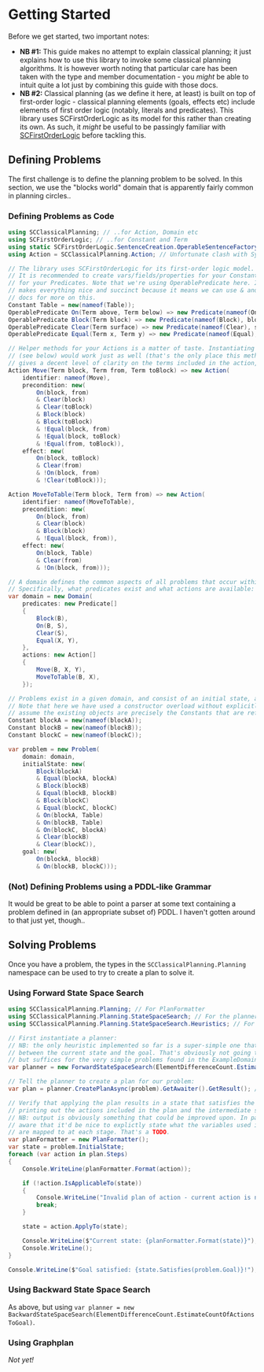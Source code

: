 # Getting Started

Before we get started, two important notes:

* **NB #1:** This guide makes no attempt to explain classical planning; it just explains how to use this library to invoke some classical planning algorithms.
It is however worth noting that particular care has been taken with the type and member documentation - you *might* be able to intuit quite a lot just by combining this guide with those docs.
* **NB #2:** Classical planning (as we define it here, at least) is built on top of first-order logic - classical planning elements (goals, effects etc) include elements of first order logic (notably, literals and predicates).
This library uses SCFirstOrderLogic as its model for this rather than creating its own.
As such, it *might* be useful to be passingly familiar with [SCFirstOrderLogic](https://github.com/sdcondon/SCFirstOrderLogic) before tackling this.

## Defining Problems

The first challenge is to define the planning problem to be solved. In this section, we use the "blocks world" domain that is apparently fairly common in planning circles..

### Defining Problems as Code

```csharp
using SCClassicalPlanning; // ..for Action, Domain etc
using SCFirstOrderLogic; // ..for Constant and Term
using static SCFirstOrderLogic.SentenceCreation.OperableSentenceFactory; // ..for OperablePredicate and single-letter VariableDeclarations
using Action = SCClassicalPlanning.Action; // Unfortunate clash with System.Action. I'd rather not rename, but.. we'll see

// The library uses SCFirstOrderLogic for its first-order logic model.
// It is recommended to create vars/fields/properties for your Constants, and helper methods
// for your Predicates. Note that we're using OperablePredicate here. Its not required, but
// makes everything nice and succinct because it means we can use & and !. See SCFirstOrderLogic
// docs for more on this.
Constant Table = new(nameof(Table));
OperablePredicate On(Term above, Term below) => new Predicate(nameof(On), above, below);
OperablePredicate Block(Term block) => new Predicate(nameof(Block), block);
OperablePredicate Clear(Term surface) => new Predicate(nameof(Clear), surface);
OperablePredicate Equal(Term x, Term y) => new Predicate(nameof(Equal), x, y);

// Helper methods for your Actions is a matter of taste. Instantiating them directly once to pass to the domain object ctor
// (see below) would work just as well (that's the only place this method is likely to be called). I find that this approach 
// gives a decent level of clarity on the terms included in the action, without being overly verbose.
Action Move(Term block, Term from, Term toBlock) => new Action(
    identifier: nameof(Move),
    precondition: new(
        On(block, from)
        & Clear(block)
        & Clear(toBlock)
        & Block(block)
        & Block(toBlock)
        & !Equal(block, from)
        & !Equal(block, toBlock)
        & !Equal(from, toBlock)),
    effect: new(
        On(block, toBlock)
        & Clear(from)
        & !On(block, from)
        & !Clear(toBlock)));

Action MoveToTable(Term block, Term from) => new Action(
    identifier: nameof(MoveToTable),
    precondition: new(
        On(block, from)
        & Clear(block)
        & Block(block)
        & !Equal(block, from)),
    effect: new(
        On(block, Table)
        & Clear(from)
        & !On(block, from)));

// A domain defines the common aspects of all problems that occur within it.
// Specifically, what predicates exist and what actions are available:
var domain = new Domain(
    predicates: new Predicate[]
    {
        Block(B),
        On(B, S),
        Clear(S),
        Equal(X, Y),
    },
    actions: new Action[]
    {
        Move(B, X, Y),
        MoveToTable(B, X),
    });

// Problems exist in a given domain, and consist of an initial state, an end goal, and a collection of objects that exist.
// Note that here we have used a constructor overload without explicitly specifying what objects exist. This overload will
// assume the existing objects are precisely the Constants that are referred to by the initial state and goal.
Constant blockA = new(nameof(blockA));
Constant blockB = new(nameof(blockB));
Constant blockC = new(nameof(blockC));

var problem = new Problem(
    domain: domain,
    initialState: new(
        Block(blockA)
        & Equal(blockA, blockA)
        & Block(blockB)
        & Equal(blockB, blockB)
        & Block(blockC)
        & Equal(blockC, blockC)
        & On(blockA, Table)
        & On(blockB, Table)
        & On(blockC, blockA)
        & Clear(blockB)
        & Clear(blockC)),
    goal: new(
        On(blockA, blockB)
        & On(blockB, blockC)));
```

### (Not) Defining Problems using a PDDL-like Grammar

It would be great to be able to point a parser at some text containing a problem defined in (an appropriate subset of) PDDL.
I haven't gotten around to that just yet, though..

## Solving Problems

Once you have a problem, the types in the `SCClassicalPlanning.Planning` namespace can be used to try to create a plan to solve it.

### Using Forward State Space Search

```csharp
using SCClassicalPlanning.Planning; // For PlanFormatter
using SCClassicalPlanning.Planning.StateSpaceSearch; // For the planner
using SCClassicalPlanning.Planning.StateSpaceSearch.Heuristics; // For ElementDifferenceCount

// First instantiate a planner:
// NB: the only heuristic implemented so far is a super-simple one that just counts the differences
// between the current state and the goal. That's obviously not going to cut it in the real world,
// but suffices for the very simple problems found in the ExampleDomains project:
var planner = new ForwardStateSpaceSearch(ElementDifferenceCount.EstimateCountOfActionsToGoal);

// Tell the planner to create a plan for our problem:
var plan = planner.CreatePlanAsync(problem).GetAwaiter().GetResult(); // or obviously just await.. if we're in an async method

// Verify that applying the plan results in a state that satisfies the goal,
// printing out the actions included in the plan and the intermediate state in the process.
// NB: output is obviously something that could be improved upon. In particular, I'm
// aware that it'd be nice to explictly state what the variables used in the action schema
// are mapped to at each stage. That's a TODO.
var planFormatter = new PlanFormatter();
var state = problem.InitialState;
foreach (var action in plan.Steps)
{
    Console.WriteLine(planFormatter.Format(action));

    if (!action.IsApplicableTo(state))
    {
        Console.WriteLine("Invalid plan of action - current action is not applicable in the current state");
        break;
    }

    state = action.ApplyTo(state);

    Console.WriteLine($"Current state: {planFormatter.Format(state)}");
    Console.WriteLine();
}

Console.WriteLine($"Goal satisfied: {state.Satisfies(problem.Goal)}!");
```

### Using Backward State Space Search

As above, but using `var planner = new BackwardStateSpaceSearch(ElementDifferenceCount.EstimateCountOfActionsToGoal)`.

### Using Graphplan

*Not yet!*